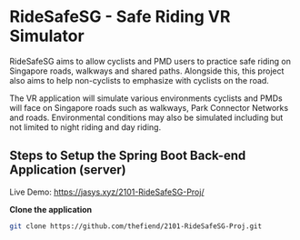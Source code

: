 # RideSafeSG - Safe Riding VR Simulator

RideSafeSG aims to allow cyclists and PMD users to
practice safe riding on Singapore roads, walkways and shared paths. Alongside this, this
project also aims to help non-cyclists to emphasize with cyclists on the road.

The VR application will simulate various environments cyclists and PMDs will face on
Singapore roads such as walkways, Park Connector Networks and roads. Environmental
conditions may also be simulated including but not limited to night riding and day riding.

## Steps to Setup the Spring Boot Back-end Application (server)

Live Demo:
https://jasys.xyz/2101-RideSafeSG-Proj/



**Clone the application**

   ```bash
   git clone https://github.com/thefiend/2101-RideSafeSG-Proj.git
   ```
